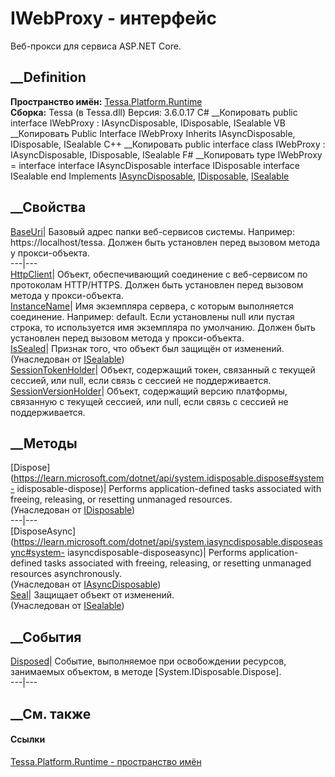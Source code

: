 # IWebProxy - интерфейс
Веб-прокси для сервиса ASP.NET Core.
## __Definition
 **Пространство имён:** [Tessa.Platform.Runtime](N_Tessa_Platform_Runtime.htm)  
 **Сборка:** Tessa (в Tessa.dll) Версия: 3.6.0.17
C# __Копировать
     public interface IWebProxy : IAsyncDisposable, 
    	IDisposable, ISealable
VB __Копировать
     Public Interface IWebProxy
    	Inherits IAsyncDisposable, IDisposable, ISealable
C++ __Копировать
     public interface class IWebProxy : IAsyncDisposable, 
    	IDisposable, ISealable
F# __Копировать
     type IWebProxy = 
        interface
            interface IAsyncDisposable
            interface IDisposable
            interface ISealable
        end
Implements
    [IAsyncDisposable](https://learn.microsoft.com/dotnet/api/system.iasyncdisposable), [IDisposable](https://learn.microsoft.com/dotnet/api/system.idisposable), [ISealable](T_Tessa_Platform_ISealable.htm)
##  __Свойства
[BaseUri](P_Tessa_Platform_Runtime_IWebProxy_BaseUri.htm)|  Базовый адрес
папки веб-сервисов системы. Например: https://localhost/tessa. Должен быть
установлен перед вызовом метода у прокси-объекта.  
---|---  
[HttpClient](P_Tessa_Platform_Runtime_IWebProxy_HttpClient.htm)|  Объект,
обеспечивающий соединение с веб-сервисом по протоколам HTTP/HTTPS. Должен быть
установлен перед вызовом метода у прокси-объекта.  
[InstanceName](P_Tessa_Platform_Runtime_IWebProxy_InstanceName.htm)|  Имя
экземпляра сервера, с которым выполняется соединение. Например: default. Если
установлены null или пустая строка, то используется имя экземпляра по
умолчанию. Должен быть установлен перед вызовом метода у прокси-объекта.  
[IsSealed](P_Tessa_Platform_ISealable_IsSealed.htm)| Признак того, что объект
был защищён от изменений.  
(Унаследован от [ISealable](T_Tessa_Platform_ISealable.htm))  
[SessionTokenHolder](P_Tessa_Platform_Runtime_IWebProxy_SessionTokenHolder.htm)|
Объект, содержащий токен, связанный с текущей сессией, или null, если связь с
сессией не поддерживается.  
[SessionVersionHolder](P_Tessa_Platform_Runtime_IWebProxy_SessionVersionHolder.htm)|
Объект, содержащий версию платформы, связанную с текущей сессией, или null,
если связь с сессией не поддерживается.  
## __Методы
[Dispose](https://learn.microsoft.com/dotnet/api/system.idisposable.dispose#system-
idisposable-dispose)| Performs application-defined tasks associated with
freeing, releasing, or resetting unmanaged resources.  
(Унаследован от
[IDisposable](https://learn.microsoft.com/dotnet/api/system.idisposable))  
---|---  
[DisposeAsync](https://learn.microsoft.com/dotnet/api/system.iasyncdisposable.disposeasync#system-
iasyncdisposable-disposeasync)| Performs application-defined tasks associated
with freeing, releasing, or resetting unmanaged resources asynchronously.  
(Унаследован от
[IAsyncDisposable](https://learn.microsoft.com/dotnet/api/system.iasyncdisposable))  
[Seal](M_Tessa_Platform_ISealable_Seal.htm)| Защищает объект от изменений.  
(Унаследован от [ISealable](T_Tessa_Platform_ISealable.htm))  
##  __События
[Disposed](E_Tessa_Platform_Runtime_IWebProxy_Disposed.htm)|  Событие,
выполняемое при освобождении ресурсов, занимаемых объектом, в методе
[System.IDisposable.Dispose].  
---|---  
## __См. также
#### Ссылки
[Tessa.Platform.Runtime - пространство имён](N_Tessa_Platform_Runtime.htm)
